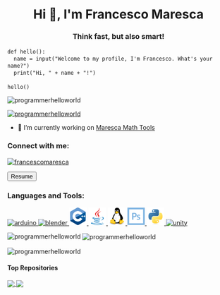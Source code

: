 <h1 align="center">Hi 👋, I'm Francesco Maresca</h1>
<h3 align="center">Think fast, but also smart!</h3>

```text
def hello():
  name = input("Welcome to my profile, I'm Francesco. What's your name?")
  print("Hi, " + name + "!")
  
hello()

```

<p align="left"> <img src="https://komarev.com/ghpvc/?username=programmerhelloworld&label=Profile%20views&color=0e75b6&style=flat" alt="programmerhelloworld" /> </p>

<p align="left"> <a href="https://github.com/ryo-ma/github-profile-trophy"><img src="https://github-profile-trophy.vercel.app/?username=programmerhelloworld" alt="programmerhelloworld" /></a> </p>

- 🔭 I’m currently working on [Maresca Math Tools](https://github.com/programmerhelloworld/MarescaMathTools)

<h3 align="left">Connect with me:</h3>
<p align="left">
<a href="https://www.hackerrank.com/francescomaresca" target="blank"><img align="center" src="https://raw.githubusercontent.com/rahuldkjain/github-profile-readme-generator/master/src/images/icons/Social/hackerrank.svg" alt="francescomaresca" height="30" width="40" /></a>
</p>
<button type="button" onclick="www.google.com">Resume</button>

<h3 align="left">Languages and Tools:</h3>
<p align="left"> <a href="https://www.arduino.cc/" target="_blank" rel="noreferrer"> <img src="https://cdn.worldvectorlogo.com/logos/arduino-1.svg" alt="arduino" width="40" height="40"/> </a> <a href="https://www.blender.org/" target="_blank" rel="noreferrer"> <img src="https://download.blender.org/branding/community/blender_community_badge_white.svg" alt="blender" width="40" height="40"/> </a> <a href="https://www.w3schools.com/cpp/" target="_blank" rel="noreferrer"> <img src="https://raw.githubusercontent.com/devicons/devicon/master/icons/cplusplus/cplusplus-original.svg" alt="cplusplus" width="40" height="40"/> </a> <a href="https://www.java.com" target="_blank" rel="noreferrer"> <img src="https://raw.githubusercontent.com/devicons/devicon/master/icons/java/java-original.svg" alt="java" width="40" height="40"/> </a> <a href="https://www.linux.org/" target="_blank" rel="noreferrer"> <img src="https://raw.githubusercontent.com/devicons/devicon/master/icons/linux/linux-original.svg" alt="linux" width="40" height="40"/> </a> <a href="https://www.photoshop.com/en" target="_blank" rel="noreferrer"> <img src="https://raw.githubusercontent.com/devicons/devicon/master/icons/photoshop/photoshop-line.svg" alt="photoshop" width="40" height="40"/> </a> <a href="https://www.python.org" target="_blank" rel="noreferrer"> <img src="https://raw.githubusercontent.com/devicons/devicon/master/icons/python/python-original.svg" alt="python" width="40" height="40"/> </a> <a href="https://unity.com/" target="_blank" rel="noreferrer"> <img src="https://www.vectorlogo.zone/logos/unity3d/unity3d-icon.svg" alt="unity" width="40" height="40"/> </a> </p>

<p><img align="left" src="https://github-readme-stats.vercel.app/api/top-langs?username=programmerhelloworld&show_icons=true&locale=en&layout=compact" alt="programmerhelloworld" /></p>

<p>&nbsp;<img align="center" src="https://github-readme-stats.vercel.app/api?username=programmerhelloworld&show_icons=true&locale=en" alt="programmerhelloworld" /></p>

<p><img align="center" src="https://github-readme-streak-stats.herokuapp.com/?user=programmerhelloworld&" alt="programmerhelloworld" /></p>

#### Top Repositories


<a href="https://github.com/programmerhelloworld/MarescaMathTools">
  <img align="center" src="https://github-readme-stats.vercel.app/api/pin/?username=programmerhelloworld&repo=marescamathtools&theme=buefy" />
</a>
<a href="https://github.com/programmerhelloworld/calculator">
  <img align="center" src="https://github-readme-stats.vercel.app/api/pin/?username=programmerhelloworld&repo=calculator&theme=buefy"" />
